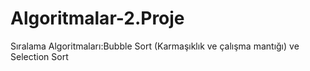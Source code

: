 # Algoritmalar-2.Proje
Sıralama Algoritmaları:Bubble Sort (Karmaşıklık ve çalışma mantığı) ve Selection Sort
